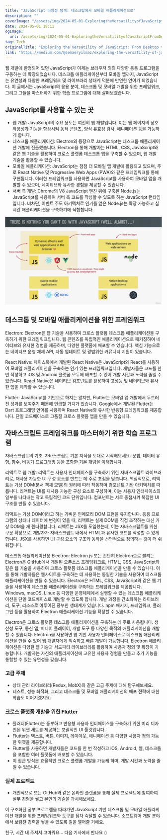 ```yaml
---
title: "JavaScript 다양성 탐색: 데스크탑에서 모바일 애플리케이션으로"
description: ""
coverImage: "/assets/img/2024-05-01-ExploringtheVersatilityofJavaScriptFromDesktoptoMobileApplications_0.png"
date: 2024-05-01 18:11
ogImage: 
  url: /assets/img/2024-05-01-ExploringtheVersatilityofJavaScriptFromDesktoptoMobileApplications_0.png
tag: Tech
originalTitle: "Exploring the Versatility of JavaScript: From Desktop to Mobile Applications"
link: "https://medium.com/@semaeryilmaz/exploring-the-versatility-of-javascript-from-desktop-to-mobile-applications-04d925e53039"
---
```



웹 개발에 한정되어 있던 JavaScript가 이제는 브라우저 외의 다양한 응용 프로그램을 구동하는 데 확장되었습니다. 데스크톱 애플리케이션부터 모바일 앱까지, JavaScript는 유연성과 다양한 프레임워크 및 라이브러리 생태계 덕분에 만연한 언어가 되었습니다. 이 글에서는 JavaScript의 응용 분야, 데스크톱 및 모바일 개발을 위한 프레임워크, 그리고 그들을 마스터하기 위한 학습 프로그램에 대해 살펴보겠습니다.

## JavaScript를 사용할 수 있는 곳

- 웹 개발: JavaScript의 주요 용도는 여전히 웹 개발입니다. 이는 웹 페이지의 상호 작용성과 기능을 향상시켜 동적 콘텐츠, 양식 유효성 검사, 애니메이션 등을 가능하게 합니다.
- 데스크톱 애플리케이션: Electron의 등장으로 JavaScript는 데스크톱 애플리케이션 개발에 진출했습니다. Electron을 통해 개발자는 HTML, CSS, JavaScript와 같은 웹 기술을 활용하여 크로스 플랫폼 데스크톱 앱을 구축할 수 있으며, 웹 개발 기술을 활용할 수 있습니다.
- 모바일 애플리케이션: JavaScript는 점점 더 모바일 앱 개발에 활용되고 있으며, 주로 React Native 및 Progressive Web Apps (PWA)와 같은 프레임워크를 통해 구현됩니다. 이러한 프레임워크를 사용하면 JavaScript를 사용하여 모바일 앱을 개발할 수 있으며, 네이티브와 유사한 경험을 제공할 수 있습니다.
- 서버 측 개발: Chrome의 V8 JavaScript 엔진 위에 구축된 Node.js는 JavaScript를 사용하여 서버 측 코드를 작성할 수 있도록 하는 JavaScript 런타임입니다. 비차단, 이벤트 주도 아키텍처로 인기를 얻은 Node.js는 확장 가능하고 실시간 애플리케이션을 구축하기에 적합합니다.

![이미지](/assets/img/2024-05-01-ExploringtheVersatilityofJavaScriptFromDesktoptoMobileApplications_0.png)

<div class="content-ad"></div>

## 데스크톱 및 모바일 애플리케이션을 위한 프레임워크

Electron: Electron은 웹 기술을 사용하여 크로스 플랫폼 데스크톱 애플리케이션을 구축하기 위한 프레임워크입니다. 웹 콘텐츠를 독립적인 애플리케이션으로 패키징하여 네이티브와 유사한 경험을 제공하며, 다양한 플랫폼에 배포할 수 있습니다. 핵심 기능으로는 네이티브 운영 체제 API, 자동 업데이트 및 광범위한 커뮤니티 지원이 있습니다.

React Native: 페이스북에서 개발된 React Native은 JavaScript와 React를 사용하여 모바일 애플리케이션을 구축하는 인기 있는 프레임워크입니다. 개발자들은 코드를 한 번 작성하고 iOS 및 Android 플랫폼 모두에 배포할 수 있어 개발 시간과 노력을 줄일 수 있습니다. React Native은 네이티브 컴포넌트를 활용하여 고성능 및 네이티브와 유사한 앱을 제작할 수 있습니다.

Flutter: JavaScript를 기반으로 하지는 않지만, Flutter는 모바일 앱 개발에서 두드러진 성과를 보여주기 때문에 언급할 가치가 있습니다. Google에서 개발된 Flutter는 Dart 프로그래밍 언어를 사용하며 React Native와 유사한 반응형 프레임워크를 제공합니다. 단일 코드베이스로 고품질 크로스 플랫폼 앱을 만들 수 있습니다.

<div class="content-ad"></div>

## 자바스크립트 프레임워크를 마스터하기 위한 학습 프로그램

자바스크립트의 기초: 자바스크립트 기본 지식을 토대로 시작해보세요. 문법, 데이터 유형, 함수, 비동기 프로그래밍 등을 포함한 기본 개념을 이해합니다.

리액트로 웹 개발: 리액트는 사용자 인터페이스를 구축하기 위한 자바스크립트 라이브러리로, 재사용 가능한 UI 구성 요소를 만드는 데 주로 초점을 맞춥니다. 핵심적으로, 리액트는 가상 DOM(문서 객체 모델)의 원리에 따라 작동하며 컴포넌트 기반 아키텍처를 따릅니다. 리액트는 UI를 재사용 가능한 구성 요소로 구성하며, 이는 사용자 인터페이스의 일부를 나타내는 작고 독립적인 코드 단위입니다. 컴포넌트는 서로 중첩시켜 복잡한 UI 구조를 만들 수 있습니다.

리액트는 가상 DOM이라고 하는 가벼운 인메모리 DOM 표현을 유지합니다. 응용 프로그램의 상태나 데이터에 변경이 있을 때, 리액트는 실제 DOM을 직접 조작하는 대신 가상 DOM을 재 렌더링합니다. 리액트는 JSX를 도입했는데, 이는 자바스크립트를 위한 구문 확장으로, 개발자가 자바스크립트 내에서 HTML과 유사한 코드를 작성할 수 있게 합니다. JSX를 사용하면 UI 구성 요소의 구조와 동작을 선언적으로 정의하는 것이 더 쉬워집니다.

<div class="content-ad"></div>

데스크톱 애플리케이션용 Electron: Electron.js 또는 간단히 Electron으로 불리는 Electron은 GitHub에서 개발된 오픈소스 프레임워크로, HTML, CSS, JavaScript와 같은 웹 기술을 사용하여 크로스 플랫폼 데스크톱 애플리케이션을 만들 수 있습니다. 이를 통해 개발자들은 웹사이트를 구축하는 데 사용하는 동일한 기술을 사용하여 데스크톱 애플리케이션을 만들 수 있습니다. Electron은 HTML, CSS, JavaScript와 같은 웹 기술을 사용하여 데스크톱 애플리케이션을 구축하는 프레임워크를 제공합니다. Windows, macOS, Linux 등 다양한 운영체제에서 실행할 수 있는 데스크톱 애플리케이션을 단일 코드베이스로 개발할 수 있도록 합니다. 개발 과정을 간소화하는 라이브러리, 도구, 리소스로 이루어진 풍부한 생태계가 있습니다. npm 패키지, 프레임워크, 플러그인 등을 활용하여 Electron 애플리케이션 기능을 확장할 수 있습니다.

Electron은 크로스 플랫폼 데스크톱 애플리케이션을 구축하는 데 주로 사용됩니다. 생산성 도구, 통신 앱, 미디어 플레이어, 개발 도구 등 다양한 목적의 애플리케이션을 개발할 수 있습니다. Electron을 사용하면 웹 기반 사용자 인터페이스로 데스크톱 애플리케이션을 만들 수 있어 웹 개발자에게 익숙하고 빠른 개발이 가능합니다. Electron 애플리케이션은 다양한 웹 기술과 서드파티 라이브러리를 활용하여 사용자 정의 및 확장이 가능합니다. 개발자는 자신의 애플리케이션에 고유한 사용자 경험을 만들고 추가 기능을 통합할 수 있는 유연성을 갖습니다.

<div class="content-ad"></div>

### 고급 주제
- 상태 관리 라이브러리(Redux, MobX)와 같은 고급 주제에 대해 탐구해보세요. 
- 테스트, 성능 최적화, 그리고 데스크톱 및 모바일 애플리케이션의 배포 전략에 대한 학습도 이어지겠지요.

### 크로스 플랫폼 개발을 위한 Flutter
- 플러터(Flutter)는 풍부하고 반응형 사용자 인터페이스를 구축하기 위한 미리 디자인된 위젯 세트를 제공하는 포괄적인 UI 툴킷입니다.
- Flutter는 텍스트, 버튼, 이미지, 레이아웃, 애니메이션 등 다양한 사용자 정의 가능한 위젯을 제공합니다.
- Flutter를 사용하면 개발자들은 코드를 한 번 작성하고 iOS, Android, 웹, 데스크톱을 포함한 여러 플랫폼에 배포할 수 있습니다.
- 이 접근 방식은 효율적인 크로스 플랫폼 개발을 가능케 하며, 개발 시간과 노력을 줄일 수 있습니다.

### 실제 프로젝트
- 개인적으로 또는 GitHub와 같은 온라인 플랫폼을 통해 실제 프로젝트에 참여하여 실무 경험을 쌓고 본인의 기술을 과시해보세요.

<div class="content-ad"></div>

이 구조화된 공부 프로그램을 따라가면 JavaScript 기반 데스크톱 및 모바일 애플리케이션 개발을 위한 프레임워크와 도구를 점차 숙달할 수 있습니다. 소프트웨어 개발 분야에서 보람찬 경력을 쌓을 수 있도록 길을 열어줄 거에요.

친구, 시간 내 주셔서 고마워요... 다음 기사에서 만나요 :)